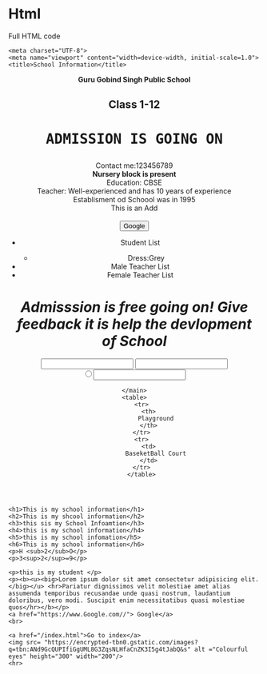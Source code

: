 # Html
Full HTML code 
<!DOCTYPE html>
<html lang="en">
<head>
    
    <meta charset="UTF-8">
    <meta name="viewport" content="width=device-width, initial-scale=1.0">
    <title>School Information</title>

   
</head>
<body>
    <header
    <h1> <B>Guru Gobind Singh Public School</B> </h1>
    <h2>Class 1-12</h2>
    <h1><pre>ADMISSION IS GOING ON</pre></h1> 
    <footer>Contact me:123456789</footer>
    <div><span><B>Nursery block is present</B></span> </div>
    <main>
        <section>
            Education: CBSE
            <br>
            Teacher: Well-experienced and has 10 years of experience
        </section>
        <article>Establisment od Schoool was in 1995</article>
        <aside>This is an Add</aside>
        <br>
        <a href="http://Google.com" targets="_main" ><button>Google</button></a>
        <br>
        <ul><li>Student List</li>
            <ul><li>Dress:Grey</li>
                </ul>
        <li>Male Teacher List</li>
        <li>Female Teacher List</li>
        </ul>
        <form><h1><b><i>Admisssion is free going on! Give feedback it is help the devlopment of School</i></b></h1></form>
        <input type="My School is for CBSE Education" id="101"> </input>
        <input type = "password" id="102"></input>
        <br>
        <input type="Radio" ><input>
       
    </main>
    <table>
        <tr>
            <th>
                Playground
            </th>
        </tr>
        <tr>
            <td>
                BaseketBall Court
            </td>
        </tr>
        </table>

</header>
 </body>

    <h1>This is my school information</h1>
    <h2>This is my shcool information</h2>
    <h3>this sis my School Infoamtion</h3>
    <h4>this is my school information</h4>
    <h5>this is my school infomation</h5>
    <h6>This is my school information</h6>
    <p>H <sub>2</sub>O</p>
    <p>3<sup>2</sup>=9</p>

    <p>this is my student </p>
    <p><b><u><big>Lorem ipsum dolor sit amet consectetur adipisicing elit.</big></u> <hr>Pariatur dignissimos velit molestiae amet alias assumenda temporibus recusandae unde quasi nostrum, laudantium doloribus, vero modi. Suscipit enim necessitatibus quasi molestiae quos</hr></b></p>
    <a href="https://www.Google.com//"> Google</a>
    <br>

    <a href="/index.html">Go to index</a>
    <img src= "https://encrypted-tbn0.gstatic.com/images?q=tbn:ANd9GcQUPIfiGgUML8G3ZqsNLHfaCnZK3I5g4tJabQ&s" alt ="Colourful eyes" height="300" width="200"/>
    <hr>  
</body>
</html>
